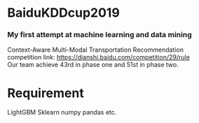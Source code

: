 # BaiduKDDcup2019<br> 
### My first attempt at machine learning and data mining<br>
Context-Aware Multi-Modal Transportation Recommendation<br>
competition link: https://dianshi.baidu.com/competition/29/rule<br>
Our team achieve 43rd in phase one and 51st in phase two. <br>
# Requirement<br>
LightGBM Sklearn numpy pandas etc.<br>
